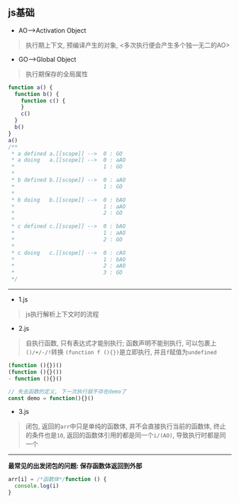 ## js基础

- AO-->Activation Object  
> 执行期上下文, 预编译产生的对象, <多次执行便会产生多个独一无二的AO>
- GO-->Global Object
> 执行期保存的全局属性
```js
function a() {
  function b() {
    function c() {
    }
    c()
  }
  b()
}
a()
/**
 * a defined a.[[scope]] -->  0 : GO  
 * a doing   a.[[scope]] -->  0 : aAO   
 *                            1 : GO
 *   
 * b defined b.[[scope]] -->  0 : aAO  
 *                            1 : GO  
 * 
 * b doing   b.[[scope]] -->  0 : bAO   
 *                            1 : aAO  
 *                            2 : GO
 *   
 * c defined c.[[scope]] -->  0 : bAO   
 *                            1 : aAO  
 *                            2 : GO
 *  
 * c doing   c.[[scope]] -->  0 : cAO   
 *                            1 : bAO  
 *                            2 : aAO  
 *                            3 : GO 
 */
```
---

- 1.js
>js执行解析上下文时的流程

- 2.js
>自执行函数, 只有表达式才能别执行; 函数声明不能别执行, 可以包裹上`()/+/-/!`转换
> `(function f (){})`是立即执行, 并且`f`赋值为`undefined`
```js
(function (){})()
(function (){}())
- function (){}()

// 失去函数的定义, 下一次执行就不存在demo了
const demo = function(){}()

```

- 3.js
> 闭包, 返回的`arr`中只是单纯的函数体, 并不会直接执行当前的函数体, 终止的条件也是`10`, 返回的函数体引用的都是同一个`i/(AO)`, 导致执行时都是同一个 
---
**最常见的出发闭包的问题: 保存函数体返回到外部**
```js
arr[i] = /*函数体*/function () {
  console.log(i)
}
```